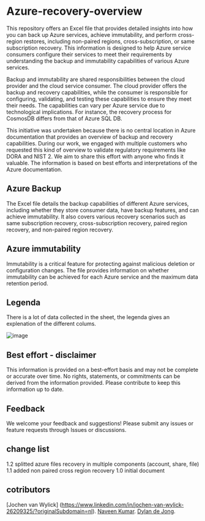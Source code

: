 # Azure-recovery-overview
This repository offers an Excel file that provides detailed insights into how you can back up Azure services, achieve immutability, and perform cross-region restores, including non-paired regions, cross-subscription, or same subscription recovery. This information is designed to help Azure service consumers configure their services to meet their requirements by understanding the backup and immutability capabilities of various Azure services.

Backup and immutability are shared responsibilities between the cloud provider and the cloud service consumer. The cloud provider offers the backup and recovery capabilities, while the consumer is responsible for configuring, validating, and testing these capabilities to ensure they meet their needs. The capabilities can vary per Azure service due to technological implications. For instance, the recovery process for CosmosDB differs from that of Azure SQL DB.

This initiative was undertaken because there is no central location in Azure documentation that provides an overview of backup and recovery capabilities. During our work, we engaged with multiple customers who requested this kind of overview to validate regulatory requirements like DORA and NIST 2. We aim to share this effort with anyone who finds it valuable. The information is based on best efforts and interpretations of the Azure documentation.

## Azure Backup
The Excel file details the backup capabilities of different Azure services, including whether they store consumer data, have backup features, and can achieve immutability. It also covers various recovery scenarios such as same subscription recovery, cross-subscription recovery, paired region recovery, and non-paired region recovery.

## Azure immutability
Immutability is a critical feature for protecting against malicious deletion or configuration changes. The file provides information on whether immutability can be achieved for each Azure service and the maximum data retention period.

## Legenda

There is a lot of data collected in the sheet, the legenda gives an explenation of the different colums. 

![image](https://github.com/user-attachments/assets/8adb3a90-4792-457f-a470-d6e4a76604c0)


## Best effort - disclaimer
This information is provided on a best-effort basis and may not be complete or accurate over time. No rights, statements, or commitments can be derived from the information provided. Please contribute to keep this information up to date.

## Feedback
We welcome your feedback and suggestions! Please submit any issues or feature requests through Issues or discussions.

## change list
1.2 splitted azure files recovery in multiple components (account, share, file)
1.1 added non paired cross region recovery
1.0 initial document

## cotributors
[Jochen van Wylick] (https://www.linkedin.com/in/jochen-van-wylick-26209325/?originalSubdomain=nl).
[Naveen Kumar](https://www.linkedin.com/in/selvarajnaveenkumar/).
[Dylan de Jong](https://www.linkedin.com/in/dylandejong/).

